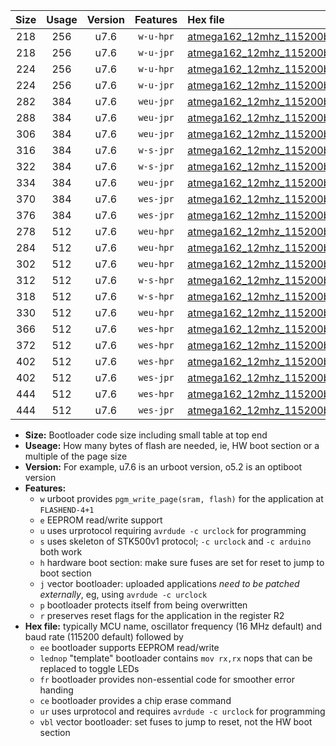 |Size|Usage|Version|Features|Hex file|
|:-:|:-:|:-:|:-:|:--|
|218|256|u7.6|`w-u-hpr`|[atmega162_12mhz_115200bps_ur.hex](https://raw.githubusercontent.com/stefanrueger/urboot/main//atmega162_12mhz_115200bps_ur.hex)|
|218|256|u7.6|`w-u-jpr`|[atmega162_12mhz_115200bps_ur_vbl.hex](https://raw.githubusercontent.com/stefanrueger/urboot/main//atmega162_12mhz_115200bps_ur_vbl.hex)|
|224|256|u7.6|`w-u-hpr`|[atmega162_12mhz_115200bps_lednop_ur.hex](https://raw.githubusercontent.com/stefanrueger/urboot/main//atmega162_12mhz_115200bps_lednop_ur.hex)|
|224|256|u7.6|`w-u-jpr`|[atmega162_12mhz_115200bps_lednop_ur_vbl.hex](https://raw.githubusercontent.com/stefanrueger/urboot/main//atmega162_12mhz_115200bps_lednop_ur_vbl.hex)|
|282|384|u7.6|`weu-jpr`|[atmega162_12mhz_115200bps_ee_ur_vbl.hex](https://raw.githubusercontent.com/stefanrueger/urboot/main//atmega162_12mhz_115200bps_ee_ur_vbl.hex)|
|288|384|u7.6|`weu-jpr`|[atmega162_12mhz_115200bps_ee_lednop_ur_vbl.hex](https://raw.githubusercontent.com/stefanrueger/urboot/main//atmega162_12mhz_115200bps_ee_lednop_ur_vbl.hex)|
|306|384|u7.6|`weu-jpr`|[atmega162_12mhz_115200bps_ee_lednop_fr_ur_vbl.hex](https://raw.githubusercontent.com/stefanrueger/urboot/main//atmega162_12mhz_115200bps_ee_lednop_fr_ur_vbl.hex)|
|316|384|u7.6|`w-s-jpr`|[atmega162_12mhz_115200bps_vbl.hex](https://raw.githubusercontent.com/stefanrueger/urboot/main//atmega162_12mhz_115200bps_vbl.hex)|
|322|384|u7.6|`w-s-jpr`|[atmega162_12mhz_115200bps_lednop_vbl.hex](https://raw.githubusercontent.com/stefanrueger/urboot/main//atmega162_12mhz_115200bps_lednop_vbl.hex)|
|334|384|u7.6|`weu-jpr`|[atmega162_12mhz_115200bps_ee_lednop_fr_ce_ur_vbl.hex](https://raw.githubusercontent.com/stefanrueger/urboot/main//atmega162_12mhz_115200bps_ee_lednop_fr_ce_ur_vbl.hex)|
|370|384|u7.6|`wes-jpr`|[atmega162_12mhz_115200bps_ee_vbl.hex](https://raw.githubusercontent.com/stefanrueger/urboot/main//atmega162_12mhz_115200bps_ee_vbl.hex)|
|376|384|u7.6|`wes-jpr`|[atmega162_12mhz_115200bps_ee_lednop_vbl.hex](https://raw.githubusercontent.com/stefanrueger/urboot/main//atmega162_12mhz_115200bps_ee_lednop_vbl.hex)|
|278|512|u7.6|`weu-hpr`|[atmega162_12mhz_115200bps_ee_ur.hex](https://raw.githubusercontent.com/stefanrueger/urboot/main//atmega162_12mhz_115200bps_ee_ur.hex)|
|284|512|u7.6|`weu-hpr`|[atmega162_12mhz_115200bps_ee_lednop_ur.hex](https://raw.githubusercontent.com/stefanrueger/urboot/main//atmega162_12mhz_115200bps_ee_lednop_ur.hex)|
|302|512|u7.6|`weu-hpr`|[atmega162_12mhz_115200bps_ee_lednop_fr_ur.hex](https://raw.githubusercontent.com/stefanrueger/urboot/main//atmega162_12mhz_115200bps_ee_lednop_fr_ur.hex)|
|312|512|u7.6|`w-s-hpr`|[atmega162_12mhz_115200bps.hex](https://raw.githubusercontent.com/stefanrueger/urboot/main//atmega162_12mhz_115200bps.hex)|
|318|512|u7.6|`w-s-hpr`|[atmega162_12mhz_115200bps_lednop.hex](https://raw.githubusercontent.com/stefanrueger/urboot/main//atmega162_12mhz_115200bps_lednop.hex)|
|330|512|u7.6|`weu-hpr`|[atmega162_12mhz_115200bps_ee_lednop_fr_ce_ur.hex](https://raw.githubusercontent.com/stefanrueger/urboot/main//atmega162_12mhz_115200bps_ee_lednop_fr_ce_ur.hex)|
|366|512|u7.6|`wes-hpr`|[atmega162_12mhz_115200bps_ee.hex](https://raw.githubusercontent.com/stefanrueger/urboot/main//atmega162_12mhz_115200bps_ee.hex)|
|372|512|u7.6|`wes-hpr`|[atmega162_12mhz_115200bps_ee_lednop.hex](https://raw.githubusercontent.com/stefanrueger/urboot/main//atmega162_12mhz_115200bps_ee_lednop.hex)|
|402|512|u7.6|`wes-hpr`|[atmega162_12mhz_115200bps_ee_lednop_fr.hex](https://raw.githubusercontent.com/stefanrueger/urboot/main//atmega162_12mhz_115200bps_ee_lednop_fr.hex)|
|402|512|u7.6|`wes-jpr`|[atmega162_12mhz_115200bps_ee_lednop_fr_vbl.hex](https://raw.githubusercontent.com/stefanrueger/urboot/main//atmega162_12mhz_115200bps_ee_lednop_fr_vbl.hex)|
|444|512|u7.6|`wes-hpr`|[atmega162_12mhz_115200bps_ee_lednop_fr_ce.hex](https://raw.githubusercontent.com/stefanrueger/urboot/main//atmega162_12mhz_115200bps_ee_lednop_fr_ce.hex)|
|444|512|u7.6|`wes-jpr`|[atmega162_12mhz_115200bps_ee_lednop_fr_ce_vbl.hex](https://raw.githubusercontent.com/stefanrueger/urboot/main//atmega162_12mhz_115200bps_ee_lednop_fr_ce_vbl.hex)|

- **Size:** Bootloader code size including small table at top end
- **Useage:** How many bytes of flash are needed, ie, HW boot section or a multiple of the page size
- **Version:** For example, u7.6 is an urboot version, o5.2 is an optiboot version
- **Features:**
  + `w` urboot provides `pgm_write_page(sram, flash)` for the application at `FLASHEND-4+1`
  + `e` EEPROM read/write support
  + `u` uses urprotocol requiring `avrdude -c urclock` for programming
  + `s` uses skeleton of STK500v1 protocol; `-c urclock` and `-c arduino` both work
  + `h` hardware boot section: make sure fuses are set for reset to jump to boot section
  + `j` vector bootloader: uploaded applications *need to be patched externally*, eg, using `avrdude -c urclock`
  + `p` bootloader protects itself from being overwritten
  + `r` preserves reset flags for the application in the register R2
- **Hex file:** typically MCU name, oscillator frequency (16 MHz default) and baud rate (115200 default) followed by
  + `ee` bootloader supports EEPROM read/write
  + `lednop` "template" bootloader contains `mov rx,rx` nops that can be replaced to toggle LEDs
  + `fr` bootloader provides non-essential code for smoother error handing
  + `ce` bootloader provides a chip erase command
  + `ur` uses urprotocol and requires `avrdude -c urclock` for programming
  + `vbl` vector bootloader: set fuses to jump to reset, not the HW boot section
